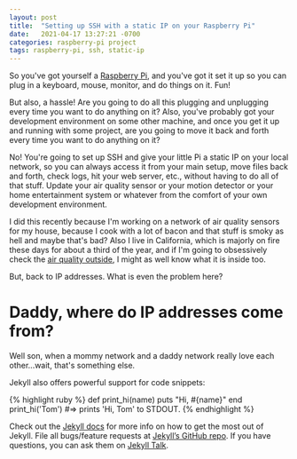 ```yaml
---
layout: post
title:  "Setting up SSH with a static IP on your Raspberry Pi"
date:   2021-04-17 13:27:21 -0700
categories: raspberry-pi project
tags: raspberry-pi, ssh, static-ip
---
```


So you've got yourself a [Raspberry Pi](https://www.raspberrypi.org/products/), and you've got it set it up so you can plug in a keyboard, mouse, monitor, and do things on it. Fun!

But also, a hassle! Are you going to do all this plugging and unplugging every time you want to do anything on it? Also, you've probably got your development environment on some other machine, and once you get it up and running with some project, are you going to move it back and forth every time you want to do anything on it?

No! You're going to set up SSH and give your little Pi a static IP on your local network, so you can always access it from your main setup, move files back and forth, check logs, hit your web server, etc., without having to do all of that stuff. Update your air quality sensor or your motion detector or your home entertainment system or whatever from the comfort of your own development environment.

I did this recently because I'm working on a network of air quality sensors for my house, because I cook with a lot of bacon and that stuff is smoky as hell and maybe that's bad? Also I live in California, which is majorly on fire these days for about a third of the year, and if I'm going to obsessively check the [air quality outside](https://www.baaqmd.gov/about-air-quality/current-air-quality/air-monitoring-data/#/aqi-highs?date=2021-04-17&view=hourly), I might as well know what it is inside too.

But, back to IP addresses. What is even the problem here?

# Daddy, where do IP addresses come from?
Well son, when a mommy network and a daddy network really love each other...wait, that's something else. 

Jekyll also offers powerful support for code snippets:

{% highlight ruby %}
def print_hi(name)
  puts "Hi, #{name}"
end
print_hi('Tom')
#=> prints 'Hi, Tom' to STDOUT.
{% endhighlight %}

Check out the [Jekyll docs][jekyll-docs] for more info on how to get the most out of Jekyll. File all bugs/feature requests at [Jekyll’s GitHub repo][jekyll-gh]. If you have questions, you can ask them on [Jekyll Talk][jekyll-talk].

[jekyll-docs]: https://jekyllrb.com/docs/home
[jekyll-gh]:   https://github.com/jekyll/jekyll
[jekyll-talk]: https://talk.jekyllrb.com/
